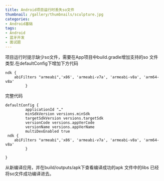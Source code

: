 ```yaml
---
title: Android项目运行时丢失so文件
thumbnail: /gallery/thumbnails/sculpture.jpg
categories: 
- Android基础
tags:
- Android
- 蓝牙开发
- 面试题
---
```

项目运行时提示缺少so文件，需要在App项目中build.gradle增加支持的so 文件类型.在defaultConfig下增加下方代码

```
ndk {
    abiFilters "armeabi",'x86', 'armeabi-v7a', 'armeabi-v8a', 'arm64-v8a'
         }
```

完整代码

```
defaultConfig {
         applicationId "…"
         minSdkVersion versions.minSdk
         targetSdkVersion versions.targetSdk
         versionCode versions.appVerCode
         versionName versions.appVerName
         multiDexEnabled true 
 ndk {
    abiFilters "armeabi",'x86', 'armeabi-v7a', 'armeabi-v8a', 'arm64-v8a'
         }

}
```

从新编译应用，并在build/outputs/apk下查看编译成功的apk 文件中的libs 已经将so文件成功编译进去。